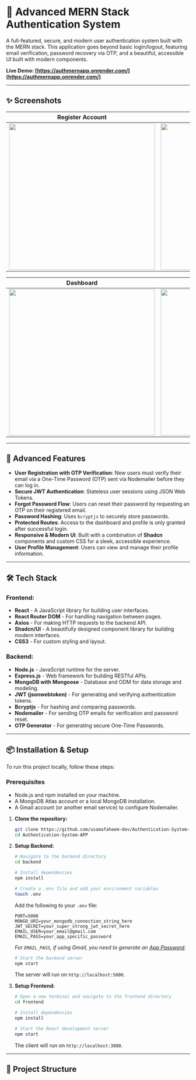 # 🔐 Advanced MERN Stack Authentication System

A full-featured, secure, and modern user authentication system built with the MERN stack. This application goes beyond basic login/logout, featuring email verification, password recovery via OTP, and a beautiful, accessible UI built with modern components.

**Live Demo: [https://authmernapp.onrender.com/](https://authmernapp.onrender.com/)**

---


## ✨ Screenshots

| Register Account | OTP Verification | Login Page | Forgot Password |
| :---: | :---: | :---: | :---: |
| <img src="https://github.com/user-attachments/assets/6de1cd0f-d053-40a0-8f77-7f5566801a8c" width="400" /> | <img src="https://github.com/user-attachments/assets/4ade9bb7-94f1-4940-89ee-3808cf205ac8" width="400" /> | <img src="https://github.com/user-attachments/assets/ba3af67f-8734-4997-bcf2-f2ca7b85f3b5" width="400" /> | <img src="https://github.com/user-attachments/assets/288d1e02-b0ac-4dd2-802d-d1e66e635070" width="400" /> |

| Dashboard | Email Sent | Reset Password | Profile Page |
| :---: | :---: | :---: | :---: |
| <img src="https://github.com/user-attachments/assets/da260152-007b-47c5-afa5-578be6cf3957" width="400" /> | <img src="https://github.com/user-attachments/assets/c122cacc-8248-4764-9659-031efd20e737" width="400" /> | <img src="https://github.com/user-attachments/assets/9906aa8f-2a0c-42e6-93e7-5a6dc161c411" width="400" /> | <img src="https://github.com/user-attachments/assets/7b77fb55-4e51-43e1-83a0-562458baf07a" width="400" /> |

---

## 🚀 Advanced Features

- **User Registration with OTP Verification**: New users must verify their email via a One-Time Password (OTP) sent via Nodemailer before they can log in.
- **Secure JWT Authentication**: Stateless user sessions using JSON Web Tokens.
- **Forgot Password Flow**: Users can reset their password by requesting an OTP on their registered email.
- **Password Hashing**: Uses `bcryptjs` to securely store passwords.
- **Protected Routes**: Access to the dashboard and profile is only granted after successful login.
- **Responsive & Modern UI**: Built with a combination of **Shadcn** components and custom CSS for a sleek, accessible experience.
- **User Profile Management**: Users can view and manage their profile information.

---

## 🛠️ Tech Stack

### **Frontend:**
- **React** - A JavaScript library for building user interfaces.
- **React Router DOM** - For handling navigation between pages.
- **Axios** - For making HTTP requests to the backend API.
- **Shadcn/UI** - A beautifully designed component library for building modern interfaces.
- **CSS3** - For custom styling and layout.

### **Backend:**
- **Node.js** - JavaScript runtime for the server.
- **Express.js** - Web framework for building RESTful APIs.
- **MongoDB with Mongoose** - Database and ODM for data storage and modeling.
- **JWT (jsonwebtoken)** - For generating and verifying authentication tokens.
- **Bcryptjs** - For hashing and comparing passwords.
- **Nodemailer** - For sending OTP emails for verification and password reset.
- **OTP Generator** - For generating secure One-Time Passwords.

---

## 📦 Installation & Setup

To run this project locally, follow these steps:

### Prerequisites
- Node.js and npm installed on your machine.
- A MongoDB Atlas account or a local MongoDB installation.
- A Gmail account (or another email service) to configure Nodemailer.

1.  **Clone the repository:**
    ```bash
    git clone https://github.com/usamafaheem-dev/Authentication-System-APP.git
    cd Authentication-System-APP
    ```

2.  **Setup Backend:**
    ```bash
    # Navigate to the backend directory
    cd backend

    # Install dependencies
    npm install

    # Create a .env file and add your environment variables
    touch .env
    ```
    Add the following to your `.env` file:
    ```env
    PORT=5000
    MONGO_URI=your_mongodb_connection_string_here
    JWT_SECRET=your_super_strong_jwt_secret_here
    EMAIL_USER=your_email@gmail.com
    EMAIL_PASS=your_app_specific_password
    ```
    *For `EMAIL_PASS`, if using Gmail, you need to generate an [App Password](https://myaccount.google.com/apppasswords).*

    ```bash
    # Start the backend server
    npm start
    ```
    The server will run on `http://localhost:5000`.

3.  **Setup Frontend:**
    ```bash
    # Open a new terminal and navigate to the frontend directory
    cd frontend

    # Install dependencies
    npm install

    # Start the React development server
    npm start
    ```
    The client will run on `http://localhost:3000`.

---

## 📁 Project Structure
